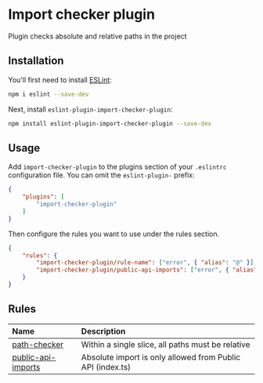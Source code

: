 # Import checker plugin

Plugin checks absolute and relative paths in the project

## Installation

You'll first need to install [ESLint](https://eslint.org/):

```sh
npm i eslint --save-dev
```

Next, install `eslint-plugin-import-checker-plugin`:

```sh
npm install eslint-plugin-import-checker-plugin --save-dev
```

## Usage

Add `import-checker-plugin` to the plugins section of your `.eslintrc` configuration file. You can omit the `eslint-plugin-` prefix:

```json
{
    "plugins": [
        "import-checker-plugin"
    ]
}
```


Then configure the rules you want to use under the rules section.

```json
{
    "rules": {
        "import-checker-plugin/rule-name": ["error", { "alias": "@" }],
        "import-checker-plugin/public-api-imports": ["error", { "alias": "@" }]
    }
}
```

## Rules

<!-- begin auto-generated rules list -->

| Name                                             | Description                          |
|:-------------------------------------------------| :----------------------------------- |
| [path-checker](docs/rules/path-checker.md)       | Within a single slice, all paths must be relative |
| [public-api-imports](docs/rules/public-api-imports.md) | Absolute import is only allowed from Public API (index.ts) |

<!-- end auto-generated rules list -->


